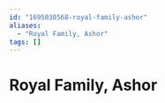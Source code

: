 ```yaml
---
id: "1695038568-royal-family-ashor"
aliases:
  - "Royal Family, Ashor"
tags: []
---
```


# Royal Family, Ashor